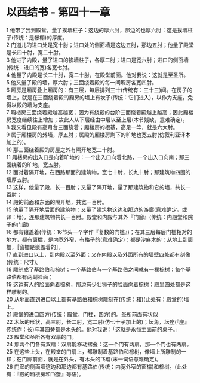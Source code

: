 # 以西结书 - 第四十一章
  
 1 他带了我到殿堂，量了挨墙柱子：这边的厚六肘，那边的也厚六肘：这是挨墙柱子(传统：是帐棚)的厚度。  
 2 门道儿的进口处是宽十肘；进口处的侧面墙是这边五肘，那边五肘；他量了殿堂是长四十肘，宽二十肘。  
 3 他进了内殿，量了进口的挨墙柱子，各厚二肘；进口是宽六肘；进口的侧面墙(传统：进口的宽)各宽七肘。  
 4 他量了内殿是长二十肘，宽二十肘，在殿堂前面。他对我说：这就是至圣所。  
 5 他又量了殿的墙，厚六肘；三面绕着殿的每一间厢房各宽四肘。  
 6 厢房是厢房叠上厢房的：有三层，每层排列三十(传统有：三十三)间。在房子的墙上，就是在三面绕着殿的厢房的墙上有坎子(传统：它们进入)，以作为支座，免得以殿的墙为支座。  
 7 厢楼房三面绕着殿越高越宽；因为有绕殿的台阶三面绕着殿越上越高；因此厢楼房宽度继续往上增加；故此人从下层经由中层以至上层(本节残缺，意难确定)。  
 8 我又看见殿有高月台三面绕着；厢楼房的根基，高足一竿，就是六大肘。  
 9 属于厢楼房的外墙，厚五肘；属殿的厢楼房剩下的旷地也宽五肘(仿叙利亚译本加上的)。  
 10 那三面绕着殿的房屋之外有隔开地宽二十肘。  
 11 厢楼房的出入口是向着旷地的：一个出入口向着北路，一个出入口向南；那三面绕着的旷地，宽五肘。  
 12 面对着隔开地，在西路那面的建筑物，宽七十肘，长九十肘；那建筑物四围的墙厚五肘。  
 13 这样，他量了殿，长一百肘；又量了隔开地，量了那建筑物和它的墙，共长一百肘；  
 14 殿的前面和东面的隔开地，共宽一百肘。  
 15 他量了隔开地后面的建筑物：又量了建筑物这边和那边的游廊(意难确定。或译：墙)，连那建筑物共长一百肘。殿堂和内殿与其外『门廊』(传统：内殿堂和院子的门廊)  
 16 都有镶盖着(传统：16节头一个字作『复数的门槛』)；在其三层每层门槛相对的地方，都有窗櫺，是内宽外窄，有格子的(意难确定)：都是沙麻木的：从地上到窗櫺，［窗櫺是嵌盖着的］，  
 17 直到进口以上，到内殿以至外面；又在内殿以及外面所有的墙壁四处都有刻像(传统：尺寸)。  
 18 雕制成了基路伯和棕树；一个基路伯与一个基路伯之间就有一棵棕树；每个基路伯都有两副脸面；  
 19 这边有人的脸面向着棕树，那边有少壮狮子的脸面向着棕树；殿里四处都是这样雕制的。  
 20 从地面直到进口以上都有基路伯和棕树雕制在(传统：和)(此处有：殿堂的)墙上。  
 21 殿堂的进口四方(传统：殿堂，门柱，四方)的。圣所前面有状似  
 22 木坛的形状，高三肘，长二肘，宽二肘(仿七十子加上的)；坛角，坛座(『座』传统作：长)与其四旁都是木头的。他对我说：「这就是永恒主面前的桌子。」  
 23 殿堂和圣所各有双扇的门。  
 24 那两个门各有双扇：双扇能移动摺叠：这一个门有两扇，那一个门也有两扇。  
 25 在这些上头，在殿堂的门扇上，都雕制着基路伯和棕树，像墙上所雕制的一样；在门廊前面，就是在外头，有木头的飞簷(末一词语意难确定)。  
 26 门廊的侧面墙这边和那边都有基路伯(传统：内宽外窄的窗櫺)和棕树。(此处有：『殿的厢楼房和飞簷』等语)。
